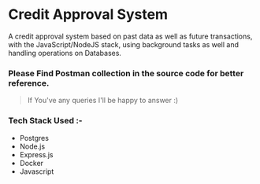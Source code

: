 # Credit Approval System 
A credit approval system based on past data as well as future transactions, with the JavaScript/NodeJS stack, using background tasks as well and handling operations on Databases.
### Please Find Postman collection in the source code for better reference.
> If You've any queries I'll be happy to answer :)
### Tech Stack Used :-
- Postgres
- Node.js
- Express.js
- Docker
- Javascript
